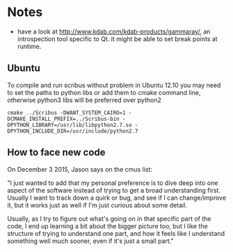# Notes

- have a look at <http://www.kdab.com/kdab-products/gammaray/>, an introspection tool specific to Qt. it might be able to set break points at runtime.

## Ubuntu
To compile and run scribus without problem in Ubuntu 12.10 you may need to set the  paths to python libs or add them to cmake command line, otherwise python3 libs will be preferred over python2

`cmake ../Scribus -DWANT_SYSTEM_CAIRO=1 -DCMAKE_INSTALL_PREFIX=../Scribus-bin -DPYTHON_LIBRARY=/usr/lib/libpython2.7.so -DPYTHON_INCLUDE_DIR=/usr/include/python2.7`

## How to face new code

On December 3 2015, Jason says on the cmus list:

"I just wanted to add that my personal preference is to dive deep
into one aspect of the software instead of trying to get a broad
understanding first. Usually I want to track down a quirk or bug,
and see if I can change/improve it, but it works just as well if
I'm just curious about some detail.

Usually, as I try to figure out what's going on in that specific
part of the code, I end up learning a bit about the bigger picture
too, but I like the structure of trying to understand one part, and
how it feels like I understand something well much sooner, even if
it's just a small part."
